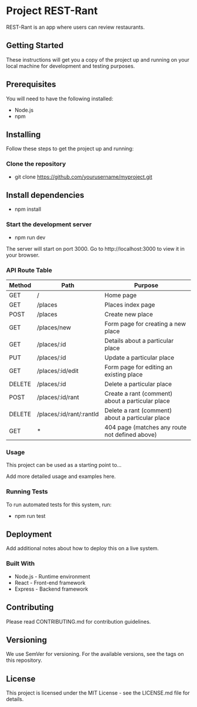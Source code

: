 # Project REST-Rant

REST-Rant is an app where users can review restaurants.

## Getting Started
These instructions will get you a copy of the project up and running on your local machine for development and testing purposes.

## Prerequisites
You will need to have the following installed:

- Node.js
- npm

## Installing
Follow these steps to get the project up and running:

### Clone the repository

- git clone https://github.com/yourusername/myproject.git



## Install dependencies

- npm install

### Start the development server

- npm run dev

The server will start on port 3000. Go to http://localhost:3000 to view it in your browser.

### API Route Table

| Method | Path | Purpose |
| ------ | ---- | ------- |
| GET | / | Home page |
| GET | /places | Places index page |
| POST | /places | Create new place |
| GET | /places/new | Form page for creating a new place |
| GET | /places/:id | Details about a particular place |
| PUT | /places/:id | Update a particular place |
| GET | /places/:id/edit | Form page for editing an existing place |
| DELETE | /places/:id | Delete a particular place |
| POST | /places/:id/rant | Create a rant (comment) about a particular place |
| DELETE | /places/:id/rant/:rantId | Delete a rant (comment) about a particular place |
| GET | * | 404 page (matches any route not defined above) |



### Usage
This project can be used as a starting point to...

Add more detailed usage and examples here.

### Running Tests
To run automated tests for this system, run:

- npm run test


## Deployment
Add additional notes about how to deploy this on a live system.

### Built With
- Node.js - Runtime environment
- React - Front-end framework
- Express - Backend framework

## Contributing
Please read CONTRIBUTING.md for contribution guidelines.

## Versioning
We use SemVer for versioning. For the available versions, see the tags on this repository.

## License
This project is licensed under the MIT License - see the LICENSE.md file for details.

